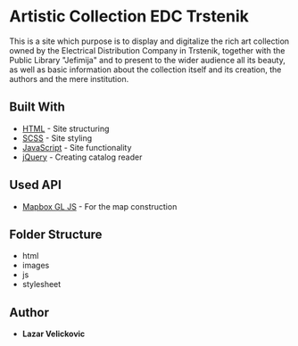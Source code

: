 # Artistic Collection EDC Trstenik

This is a site which purpose is to display and digitalize the rich art collection owned by the Electrical Distribution Company in Trstenik, together with the Public Library "Jefimija" and to present to the wider audience all its beauty, as well as basic information about the collection itself and its creation, the authors and the mere institution.

## Built With

* [HTML](https://html.com/) - Site structuring
* [SCSS](https://sass-lang.com/) - Site styling
* [JavaScript](https://www.javascript.com/) - Site functionality
* [jQuery](https://jquery.com/) - Creating catalog reader 

## Used API

* [Mapbox GL JS](https://www.mapbox.com/about/maps/) - For the map construction

## Folder Structure

- html
- images
- js
- stylesheet

## Author

* **Lazar Velickovic** 
